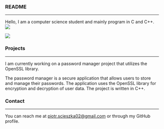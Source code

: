 
### README
---
Hello, I am a computer science student and mainly program in C and C++.
![](https://komarev.com/ghpvc/?username=pscieszka)


![](http://i.imgur.com/Ssfp7.gif)

### Projects
---
I am currently working on a password manager project that utilizes the OpenSSL library.

The password manager is a secure application that allows users to store and manage their passwords. The application uses the OpenSSL library for encryption and decryption of user data. The project is written in C++.

### Contact
---
You can reach me at piotr.scieszka02@gmail.com or through my GitHub profile.
